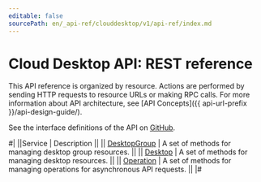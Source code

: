 ```yaml
---
editable: false
sourcePath: en/_api-ref/clouddesktop/v1/api-ref/index.md
---
```


# Cloud Desktop API: REST reference

This API reference is organized by resource. Actions are performed by sending HTTP requests to resource URLs or making RPC calls. For more information about API architecture, see [API Concepts]({{ api-url-prefix }}/api-design-guide/).

See the interface definitions of the API on [GitHub](https://github.com/yandex-cloud/cloudapi).

#|
||Service | Description ||
|| [DesktopGroup](DesktopGroup/index.md) | A set of methods for managing desktop group resources. ||
|| [Desktop](Desktop/index.md) | A set of methods for managing desktop resources. ||
|| [Operation](Operation/index.md) | A set of methods for managing operations for asynchronous API requests. ||
|#